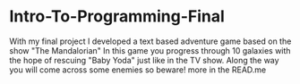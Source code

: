 # Intro-To-Programming-Final
With my final project I developed a text based adventure game based on the show "The Mandalorian" In this game you progress through 10 galaxies with the hope of rescuing "Baby Yoda" just like in the TV show. Along the way you will come across some enemies so beware! more in the READ.me
